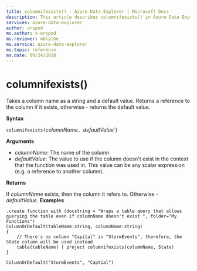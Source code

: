 ```yaml
---
title: columnifexists() - Azure Data Explorer | Microsoft Docs
description: This article describes columnifexists() in Azure Data Explorer.
services: azure-data-explorer
author: orspod
ms.author: v-orspod
ms.reviewer: mblythe
ms.service: azure-data-explorer
ms.topic: reference
ms.date: 09/24/2018
---
```

# columnifexists()

Takes a column name as a string and a default value. Returns a reference to the column if it exists, 
otherwise - returns the default value.

**Syntax**

`columnifexists(`*columnName*`, `*defaultValue*`)

**Arguments**

* *columnName*: The name of the column
* *defaultValue*: The value to use if the column doesn't exist in the context that the function was used in.
				  This value can be any scalar expression (e.g. a reference to another column).

**Returns**

If *columnName* exists, then the column it refers to. Otherwise - *defaultValue*.
**Examples**

```kusto
.create function with (docstring = "Wraps a table query that allows querying the table even if columnName doesn't exist ", folder="My Functions")
ColumnOrDefault(tableName:string, columnName:string)
{
	// There's no column "Capital" in "StormEvents", therefore, the State column will be used instead
	table(tableName) | project columnifexists(columnName, State)
}

ColumnOrDefault("StormEvents", "Captial")
```